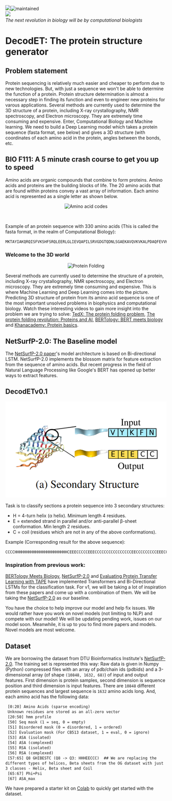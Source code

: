 ![](http://www.cbs.dtu.dk/services/NetSurfP/)![maintained](http://img.shields.io/badge/status-maintained-greeb.png)<br>
![](http://www.cbs.dtu.dk/services/NetSurfP/)<br>
<I> The next revolution in biology will be by computational biologists</I>
# DecodET: The protein structure generator

## Problem statement
Protein sequencing is relatively much easier and cheaper to perform due to new technologies. But, with just a sequence we won't be able to determine the function of a protein. Protein structure determination is almost a necessary step in finding its function and even to engineer new proteins for varous applications. Several methods are currently used to determine the 3D structure of a protein, including X-ray crystallography, NMR spectroscopy, and Electron microscopy. They are extremely time consuming and expensive. Enter, Computational Biology and Machine learning. We need to build a Deep Learning model which takes a protein sequence (fasta format, see below) and gives a 3D structure (with coordinates of each amino acid in the protein, angles between the bonds, etc.
  
## BIO F111: A 5 minute crash course to get you up to speed
Amino acids are organic compounds that combine to form proteins. Amino acids and proteins are the building blocks of life. The 20 amino acids that are found within proteins convey a vast array of information. Each amino acid is represented as a single letter as shown below. 

<p align="center">
<img src= "https://i.pinimg.com/originals/57/fd/a8/57fda8cac0f5bfdabd2dfbe843ec93c2.png" alt="Amino acid codes" width=300>
</p><br>

Example of an protein sequence with 330 amino acids (This is called the fasta format, in the realm of Computational Biology): 
```
MKTAYIAKQRQISFVKSHFSRQLEERLGLIEVQAPILSRVGDGTQDNLSGAEKAVQVKVKALPDAQFEVVHSLAKWKRQTLGQHDFSAGEGLYTHMKALRPDEDRLSPLHSVYVDQWDWERVMGDGERQFSTLKSTVEAIWAGIKATEAAVSEEFGLAPFLPDQIHFVHSQELLSRYPDLDAKGRERAIAKDLGAVFLVGIGGKLSDGHRHDVRAPDYDDWSTPSELGHAGLNGDILVWNPVLEDAFELSSMGIRVDADTLKHQLALTGDEDRLELEWHQALLRGEMPQTIGGGIGQSRLTMLLLQLPHIGQVQAGVWPAAVRESVPSLL
```

### Welcome to the 3D world

<p align="center"><img aligh="left" src= "https://cdn.kastatic.org/ka-perseus-images/71225d815cafcc09102504abdf4e10927283be98.png" alt="Protein Folding" width=300></p>

Several methods are currently used to determine the structure of a protein, including X-ray crystallography, NMR spectroscopy, and Electron microscopy. They are extremely time consuming and expensive. This is where Machine Learning and Deep Learning comes into the picture. Predicting 3D structure of protein from its amino acid sequence is one of the most important unsolved problems in biophysics and computational biology. Watch these interesting videos to gain more insight into the problem we are trying to solve: [TedX: The protein folding problem](https://www.youtube.com/watch?v=zm-3kovWpNQ&feature=youtu.be), [The protein folding revolution: Proteins and AI](https://youtu.be/cAJQbSLlonI), [BERTology: BERT meets biology](https://www.youtube.com/watch?v=q6Kyvy1zLwQ) and [Khanacademy: Protein basics](https://www.khanacademy.org/science/biology/macromolecules/proteins-and-amino-acids/a/orders-of-protein-structure).

## NetSurfP-2.0: The Baseline model
The [NetSurfP-2.0 paper](https://onlinelibrary.wiley.com/doi/abs/10.1002/prot.25674)'s model architecture is based on Bi-directional LSTM. NetSurfP-2.0 implements the blossom matrix for feature extraction from the sequence of amino acids. But recent progress in the field of Natural Language Processing like Google's BERT has opened up better ways to extract features. 

## DecodETv0.1

![img](str.png)

Task is to classify sections a protein sequence into 3 secondary structures:
- H = 4-turn helix (α helix). Minimum length 4 residues.
- E = extended strand in parallel and/or anti-parallel β-sheet conformation. Min length 2 residues.
- C = coil (residues which are not in any of the above conformations).

Example (Corresponding result for the above sequence): 
```
CCCCHHHHHHHHHHHHHHHHHHHHHHHCEEECCCCCEEECCCCCCCCCCCCCCCCEECCCCCCCCCEEECCCCCCHHHHHHHHCCCCCCCEEEEEEEEECCCCCCCCCCCCCEEEEEEEEEECCCCCCCHHHHHHHHHHHHHHHHHHHHHHHHHCCCCCCCCCCCEEEEHHHHHHHCCCCCHHHHHHHHHHHHCEEEEECCCCCCCCCCCCCCCCCCCECCCCECCCCCECCEEEEEEEECCCCEEEEEEEEEEECCHHHHHHHHHHHCCCCHHHCHHHHHHHCCCCCCEEEEEEEHHHHHHHHHCCCCHHHCCCCCCCHHHHHHCCCCC
```

### Inspiration from previous work:

[BERTology Meets Biology](https://arxiv.org/abs/2006.15222), [NetSurfP-2.0](https://onlinelibrary.wiley.com/doi/abs/10.1002/prot.25674) and [Evaluating Protein Transfer Learning with TAPE](https://arxiv.org/abs/1906.08230) have implemented Transformers and Bi-Directional LSTMs for the classification task. For v1, we will be taking a lot of inspiration from these papers and come up with a combination of them. We will be taking the [NetSurfP-2.0](https://onlinelibrary.wiley.com/doi/abs/10.1002/prot.25674) as our baseline.


You have the choice to help improve our model and help fix issues. We would rather have you work on novel models (not limiting to NLP) and compete with our model! We will be updating pending work, issues on our model soon. Meanwhile, it is up to you to find more papers and models. Novel models are most welcome. 

  
##  Dataset

We are borrowing the dataset from DTU Bioinformatics Institute's [NetSurfP-2.0](http://www.cbs.dtu.dk/services/NetSurfP/). The training set is represented this way: Raw data is given in Numpy (Python) compressed files with an array of pdb/chain ids (pdbids) and a 3-dimensional array (of shape ```(10848, 1632, 68)```) of input and output features. First dimension is protein samples, second dimension is sequence position and third dimension is input features. There are ```10848``` different protein sequences and largest sequence is ```1632``` amino acids long. And, each amino acid has the following data:

```
 [0:20] Amino Acids (sparse encoding)
 Unknown residues are stored as an all-zero vector
 [20:50] hmm profile
 [50] Seq mask (1 = seq, 0 = empty)
 [51] Disordered mask (0 = disordered, 1 = ordered)
 [52] Evaluation mask (For CB513 dataset, 1 = eval, 0 = ignore)
 [53] ASA (isolated)
 [54] ASA (complexed)
 [55] RSA (isolated)
 [56] RSA (complexed)
 [57:65] Q8 GHIBESTC (Q8 -> Q3: HHHEECCC)  ## We are replacing the different types of helices, Beta sheets from the OG dataset with just 3 classes - Helix, Beta sheet and Coil 
 [65:67] Phi+Psi
 [67] ASA_max
```

We have prepared a starter kit on [Colab](https://colab.research.google.com/drive/1Q0hEDSUQ9fFytPF6qWxGzfLkC-BJQv1I?usp=sharing) to quickly get started with the dataset. 
